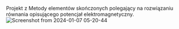 Projekt z Metody elementów skończonych polegający na rozwiązaniu równania opisującego potencjał elektromagnetyczny.
![Screenshot from 2024-01-07 05-20-44](https://github.com/AmetystowaMaupa/Rurki/assets/147269235/f2e8b349-49da-45f0-a00b-18351ef35dfd)

